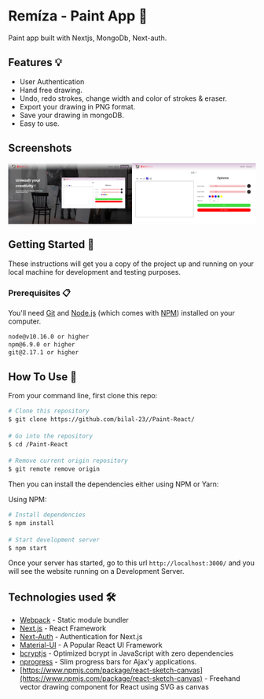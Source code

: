 # Remíza - Paint App 🎨

Paint app built with Nextjs, MongoDb, Next-auth.

## Features 💡 

- User Authentication
- Hand free drawing.
- Undo, redo strokes, change width and color of strokes & eraser.
- Export your drawing in PNG format.
- Save your drawing in mongoDB.
- Easy to use.

## Screenshots
<div style="display: grid; grid-template-columns: 1fr 1fr;">
  <img src="https://raw.githubusercontent.com/bilal-23/Paint-React/main/public/screenshots/home.png" alt="Home Page" width="100%">
  <img src="https://raw.githubusercontent.com/bilal-23/Paint-React/main/public/screenshots/Draw.png" alt="Draw Page" width="100%">
</div>

## Getting Started 🚀

These instructions will get you a copy of the project up and running on your local machine for development and testing purposes.

### Prerequisites 📋

You'll need [Git](https://git-scm.com) and [Node.js](https://nodejs.org/en/download/) (which comes with [NPM](http://npmjs.com)) installed on your computer.

```
node@v10.16.0 or higher
npm@6.9.0 or higher
git@2.17.1 or higher
```

## How To Use 🔧

From your command line, first clone this repo:

```bash
# Clone this repository
$ git clone https://github.com/bilal-23//Paint-React/

# Go into the repository
$ cd /Paint-React

# Remove current origin repository
$ git remote remove origin
```

Then you can install the dependencies either using NPM or Yarn:

Using NPM:

```bash
# Install dependencies
$ npm install

# Start development server
$ npm start
```

Once your server has started, go to this url `http://localhost:3000/` and you will see the website running on a Development Server.


## Technologies used 🛠️

- [Webpack](https://webpack.js.org/concepts/) - Static module bundler
- [Next.js](https://nextjs.org/) - React Framework
- [Next-Auth](https://next-auth.js.org/) - Authentication for Next.js
- [Material-UI](https://material-ui.com/) - A Popular React UI Framework
- [bcryptjs](https://www.npmjs.com/package/bcryptjs) - Optimized bcrypt in JavaScript with zero dependencies
- [nprogress](https://www.npmjs.com/package/nprogress) - Slim progress bars for Ajax'y applications. 
- [https://www.npmjs.com/package/react-sketch-canvas](https://www.npmjs.com/package/react-sketch-canvas) - Freehand vector drawing component for React using SVG as canvas 


